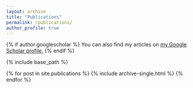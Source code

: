 ```yaml
---
layout: archive
title: "Publications"
permalink: /publications/
author_profile: true
---
```


{% if author.googlescholar %}
  You can also find my articles on <u><a href="https://scholar.google.com/citations?user=lK25ZjcAAAAJ&hl=en">my Google Scholar profile</a>.</u>
{% endif %}

{% include base_path %}

{% for post in site.publications %}
  {% include archive-single.html %}
{% endfor %}
